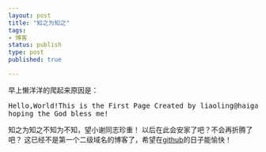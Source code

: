 ```yaml
--- 
layout: post
title: "知之为知之"
tags: 
- 博客
status: publish
type: post
published: true

---
```

早上懒洋洋的爬起来原因是：
<pre lang="rsplus">Hello,World!This is the First Page Created by liaoling@haiganhongyi
hoping the God bless me!</pre>
知之为知之不知为不知，望小谢同志珍重！
以后在此会安家了吧？不会再折腾了吧？
这已经不是第一个二级域名的博客了，希望在[github](https://github.com)的日子能愉快！